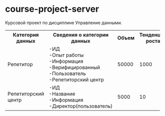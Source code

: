 # course-project-server
Курсовой проект по дисциплине Управление данными.
<table>
	<tbody>
		<tr>
			<th>Категория данных</th>
			<th>Сведения о категории данных</th>
			<th>Объем</th>
			<th>Тенденции роста</th>
			<th>Описание (комментарий)</th>
		</tr>
		<tr>
			<td>Репетитор</td>
			<td>-ИД<br>
					-Опыт работы<br>
					-Информация<br>
					-Верифицированный<br>
					-Пользователь<br>
					-Репетиторский центр<br>
			</td>
			<td>50000</td>
			<td>1000</td>
			<td>Данные репетиторе</td>
		</tr>
		<tr>
			<td>Репетиторский центр</td>
			<td>-ИД<br>
					-Название<br>
					-Информация<br>
					-Директор(пользователь)<br>
			</td>
			<td>5000</td>
			<td>10</td>
			<td>Данные о репетиторском центре</td>
		</tr>
	</tbody>
</table>
